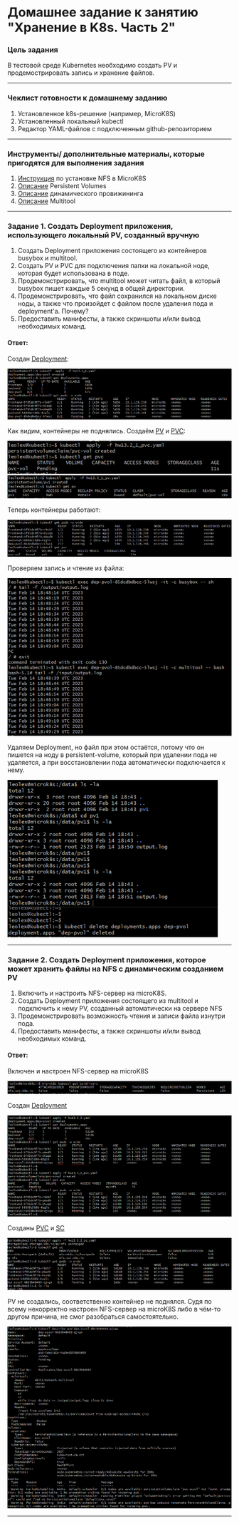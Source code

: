 # Домашнее задание к занятию "Хранение в K8s. Часть 2"

### Цель задания

В тестовой среде Kubernetes необходимо создать PV и продемострировать запись и хранение файлов.

------

### Чеклист готовности к домашнему заданию

1. Установленное k8s-решение (например, MicroK8S)
2. Установленный локальный kubectl
3. Редактор YAML-файлов с подключенным github-репозиторием

------

### Инструменты/ дополнительные материалы, которые пригодятся для выполнения задания

1. [Инструкция](https://microk8s.io/docs/nfs) по установке NFS в MicroK8S
2. [Описание](https://kubernetes.io/docs/concepts/storage/persistent-volumes/) Persistent Volumes
3. [Описание](https://kubernetes.io/docs/concepts/storage/dynamic-provisioning/) динамического провижининга
4. [Описание](https://github.com/wbitt/Network-MultiTool) Multitool

------

### Задание 1. Создать Deployment приложения, использующего локальный PV, созданный вручную

1. Создать Deployment приложения состоящего из контейнеров busybox и multitool.
2. Создать PV и PVC для подключения папки на локальной ноде, которая будет использована в поде.
3. Продемонстрировать, что multitool может читать файл, в который busybox пишет каждые 5 секунд в общей директории. 
4. Продемонстрировать, что файл сохранился на локальном диске ноды, а также что произойдет с файлом после удаления пода и deployment'а. Почему?
5. Предоставить манифесты, а также скриншоты и/или вывод необходимых команд.
  
#### Ответ:  
  
Создан [Deployment](https://github.com/le0lex/devops-netology/blob/f0c4f9d2ff3873a5d6357973c6335462875194bb/HW_13.2/hw13.2_1.yaml):  
  
![hw13.2_1.1.png](https://github.com/le0lex/devops-netology/blob/main/screen/hw13.2_1.1.png)
  
Как видим, контейнеры не поднялись. Создаём [PV](https://github.com/le0lex/devops-netology/blob/f0c4f9d2ff3873a5d6357973c6335462875194bb/HW_13.2/hw13.2_1_pv.yaml) и [PVC](https://github.com/le0lex/devops-netology/blob/f0c4f9d2ff3873a5d6357973c6335462875194bb/HW_13.2/hw13.2_1_pvc.yaml):
  
![hw13.2_1.2.png](https://github.com/le0lex/devops-netology/blob/main/screen/hw13.2_1.2.png)
![hw13.2_1.2.1.png](https://github.com/le0lex/devops-netology/blob/main/screen/hw13.2_1.2.1.png)
  
Теперь контейнеры работают:  
  
![hw13.2_1.2.2.png](https://github.com/le0lex/devops-netology/blob/main/screen/hw13.2_1.2.2.png)
  
Проверяем запись и чтение из файла:  
  
![hw13.2_1.3.png](https://github.com/le0lex/devops-netology/blob/main/screen/hw13.2_1.3.png) 
  
Удаляем Deployment, но файл при этом остаётся, потому что он пишется на ноду в persistent-volume, который при удалении пода не удаляется, а при восстановлении пода автоматически подключается к нему.  
  
![hw13.2_1.4.png](https://github.com/le0lex/devops-netology/blob/main/screen/hw13.2_1.4.png)
  
------

### Задание 2. Создать Deployment приложения, которое может хранить файлы на NFS с динамическим созданием PV

1. Включить и настроить NFS-сервер на microK8S.
2. Создать Deployment приложения состоящего из multitool и подключить к нему PV, созданный автоматически на сервере NFS
3. Продемонстрировать возможность чтения и записи файла изнутри пода. 
4. Предоставить манифесты, а также скриншоты и/или вывод необходимых команд.
  
#### Ответ:  
  
Включен и настроен NFS-сервер на microK8S  
  
![hw13.2_2.png](https://github.com/le0lex/devops-netology/blob/main/screen/hw13.2_2.png)
  
Создан [Deployment](https://github.com/le0lex/devops-netology/blob/384c3c9c74483a54e17f954e0be7812de270392a/HW_13.2/hw13.2_2.yaml)  
  
![hw13.2_2.1.png](https://github.com/le0lex/devops-netology/blob/main/screen/hw13.2_2.1.png)
  
Созданы [PVC](https://github.com/le0lex/devops-netology/blob/384c3c9c74483a54e17f954e0be7812de270392a/HW_13.2/hw13.2_2_pvc.yaml) и [SC](https://github.com/le0lex/devops-netology/blob/384c3c9c74483a54e17f954e0be7812de270392a/HW_13.2/hw13.2_2_sc.yaml)   
  
![hw13.2_2.2.png](https://github.com/le0lex/devops-netology/blob/main/screen/hw13.2_2.2.png)
  
PV не создались, соответственно контейнер не поднялся. Судя по всему некорректно настроен NFS-сервер на microK8S либо в чём-то другом причина, не смог разобраться самостоятельно.   
  
![hw13.2_2.3.png](https://github.com/le0lex/devops-netology/blob/main/screen/hw13.2_2.3.png)  
  

------
